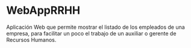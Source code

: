 # WebAppRRHH

Aplicación Web que permite mostrar el listado de los empleados de una empresa, para facilitar un poco el trabajo de un
auxiliar o gerente de Recursos Humanos.
